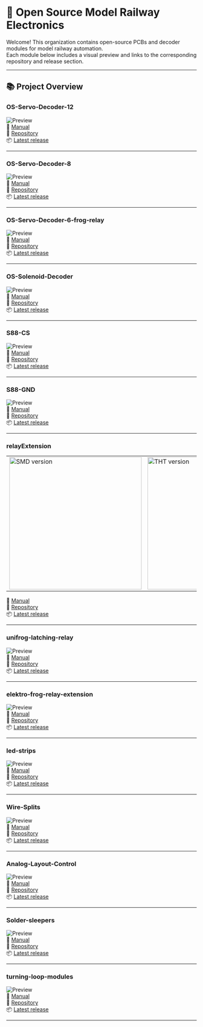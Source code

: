 # 🚂 Open Source Model Railway Electronics

Welcome! This organization contains open-source PCBs and decoder modules for model railway automation.  
Each module below includes a visual preview and links to the corresponding repository and release section.

---

## 📚 Project Overview

### OS-Servo-Decoder-12  
![Preview](https://github.com/Open-Source-Model-Railway-Electronics/OS-Servo-Decoder-12/blob/main/hardware/OS-Servo-Decoder-12.png?raw=true)  
📖 [Manual](https://github.com/Open-Source-Model-Railway-Electronics/OS-Servo-Decoder-12/blob/main/docs/Manual.pdf)  
🔗 [Repository](https://github.com/Open-Source-Model-Railway-Electronics/OS-Servo-Decoder-12)  
📦 [Latest release](https://github.com/Open-Source-Model-Railway-Electronics/OS-Servo-Decoder-12/releases/latest)

---

### OS-Servo-Decoder-8  
![Preview](https://github.com/Open-Source-Model-Railway-Electronics/OS-Servo-Decoder-8/blob/main/hardware/OS-Servo-Decoder-8.png?raw=true)  
📖 [Manual](https://github.com/Open-Source-Model-Railway-Electronics/OS-Servo-Decoder-8/blob/main/docs/Manual.pdf)  
🔗 [Repository](https://github.com/Open-Source-Model-Railway-Electronics/OS-Servo-Decoder-8)  
📦 [Latest release](https://github.com/Open-Source-Model-Railway-Electronics/OS-Servo-Decoder-8/releases/latest)

---

### OS-Servo-Decoder-6-frog-relay  
![Preview](https://github.com/Open-Source-Model-Railway-Electronics/OS-Servo-Decoder-6-frog-relay/blob/main/hardware/OS-Servo-Decoder-6-frog-relay.png?raw=true)  
📖 [Manual](https://github.com/Open-Source-Model-Railway-Electronics/OS-Servo-Decoder-6-frog-relay/blob/main/docs/Manual.pdf)  
🔗 [Repository](https://github.com/Open-Source-Model-Railway-Electronics/OS-Servo-Decoder-6-frog-relay)  
📦 [Latest release](https://github.com/Open-Source-Model-Railway-Electronics/OS-Servo-Decoder-6-frog-relay/releases/latest)

---

### OS-Solenoid-Decoder  
![Preview](https://github.com/Open-Source-Model-Railway-Electronics/OS-Solenoid-Decoder/blob/main/hardware/OS-Solenoid-Decoder.png?raw=true)  
📖 [Manual](https://github.com/Open-Source-Model-Railway-Electronics/OS-Solenoid-Decoder/blob/main/docs/Manual.pdf)  
🔗 [Repository](https://github.com/Open-Source-Model-Railway-Electronics/OS-Solenoid-Decoder)  
📦 [Latest release](https://github.com/Open-Source-Model-Railway-Electronics/OS-Solenoid-Decoder/releases/latest)

---

### S88-CS  
![Preview](https://github.com/Open-Source-Model-Railway-Electronics/S88-CS/blob/main/hardware/S88-CS.png?raw=true)  
📖 [Manual](https://github.com/Open-Source-Model-Railway-Electronics/S88-CS/blob/main/docs/Manual.pdf)  
🔗 [Repository](https://github.com/Open-Source-Model-Railway-Electronics/S88-CS)  
📦 [Latest release](https://github.com/Open-Source-Model-Railway-Electronics/S88-CS/releases/latest)

---

### S88-GND  
![Preview](https://github.com/Open-Source-Model-Railway-Electronics/S88-GND/blob/main/hardware/S88-GND.png?raw=true)  
📖 [Manual](https://github.com/Open-Source-Model-Railway-Electronics/S88-CS/blob/main/docs/Manual.pdf)  
🔗 [Repository](https://github.com/Open-Source-Model-Railway-Electronics/S88-GND)  
📦 [Latest release](https://github.com/Open-Source-Model-Railway-Electronics/S88-GND/releases/latest)

---

### relayExtension  
<table>
  <tr>
    <td>
      <img src="https://github.com/Open-Source-Model-Railway-Electronics/relayExtension/blob/main/hardware/relay-extension-SMD.png?raw=true" alt="SMD version" width="350"/>
    </td>
    <td>
      <img src="https://github.com/Open-Source-Model-Railway-Electronics/relayExtension/blob/main/hardware/relay-extension-THT.png?raw=true" alt="THT version" width="350"/>
    </td>
  </tr>
</table>  

📖 [Manual](https://github.com/Open-Source-Model-Railway-Electronics/relayExtension/blob/main/docs/Manual.pdf)  
🔗 [Repository](https://github.com/Open-Source-Model-Railway-Electronics/relayExtension)  
📦 [Latest release](https://github.com/Open-Source-Model-Railway-Electronics/relayExtension/releases/latest)


---

### unifrog-latching-relay  
![Preview](https://github.com/Open-Source-Model-Railway-Electronics/unifrog-latching-relay/blob/main/hardware/unifrog-latching-relay.png?raw=true)  
📖 [Manual](https://github.com/Open-Source-Model-Railway-Electronics/unifrog-latching-relay/blob/main/docs/Manual.pdf)  
🔗 [Repository](https://github.com/Open-Source-Model-Railway-Electronics/unifrog-latching-relay)  
📦 [Latest release](https://github.com/Open-Source-Model-Railway-Electronics/unifrog-latching-relay/releases/latest)

---

### elektro-frog-relay-extension  
![Preview](https://github.com/Open-Source-Model-Railway-Electronics/elektro-frog-relay-extension/blob/main/hardware/elektro-frog-relay-extension.png?raw=true)  
📖 [Manual](https://github.com/Open-Source-Model-Railway-Electronics/elektro-frog-relay-extension/blob/main/docs/Manual.pdf)  
🔗 [Repository](https://github.com/Open-Source-Model-Railway-Electronics/elektro-frog-relay-extension)  
📦 [Latest release](https://github.com/Open-Source-Model-Railway-Electronics/elektro-frog-relay-extension/releases/latest)

---

### led-strips  
![Preview](https://github.com/Open-Source-Model-Railway-Electronics/led-strips/blob/main/hardware/led-strips.png?raw=true)  
📖 [Manual](https://github.com/Open-Source-Model-Railway-Electronics/led-strips/blob/main/docs/Manual.pdf)  
🔗 [Repository](https://github.com/Open-Source-Model-Railway-Electronics/led-strips)  
📦 [Latest release](https://github.com/Open-Source-Model-Railway-Electronics/led-strips/releases/latest)

---

### Wire-Splits  
![Preview](https://github.com/Open-Source-Model-Railway-Electronics/Wire-Splits/blob/main/hardware/Wire-Splits.png?raw=true)  
📖 [Manual](https://github.com/Open-Source-Model-Railway-Electronics/Wire-Splits/blob/main/docs/Manual.pdf)  
🔗 [Repository](https://github.com/Open-Source-Model-Railway-Electronics/Wire-Splits)  
📦 [Latest release](https://github.com/Open-Source-Model-Railway-Electronics/Wire-Splits/releases/latest)

---

### Analog-Layout-Control  
![Preview](https://github.com/Open-Source-Model-Railway-Electronics/Analog-Layout-Control/blob/main/hardware/Analog-Layout-Control.png?raw=true)  
📖 [Manual](https://github.com/Open-Source-Model-Railway-Electronics/Analog-Layout-Control/blob/main/docs/Manual.pdf)  
🔗 [Repository](https://github.com/Open-Source-Model-Railway-Electronics/Analog-Layout-Control)  
📦 [Latest release](https://github.com/Open-Source-Model-Railway-Electronics/Analog-Layout-Control/releases/latest)

---

### Solder-sleepers  
![Preview](https://github.com/Open-Source-Model-Railway-Electronics/Solder-sleepers/blob/main/docs/Solder-sleepers.png?raw=true)  
📖 [Manual](https://github.com/Open-Source-Model-Railway-Electronics/Solder-sleepers/blob/main/docs/Manual.pdf)  
🔗 [Repository](https://github.com/Open-Source-Model-Railway-Electronics/Solder-sleepers)  
📦 [Latest release](https://github.com/Open-Source-Model-Railway-Electronics/Solder-sleepers/releases/latest)

---

### turning-loop-modules  
![Preview](https://github.com/Open-Source-Model-Railway-Electronics/turning-loop-modules/blob/main/hardware/turning-loop-modules.png?raw=true)  
📖 [Manual](https://github.com/Open-Source-Model-Railway-Electronics/turning-loop-modules/blob/main/docs/Manual.pdf)  
🔗 [Repository](https://github.com/Open-Source-Model-Railway-Electronics/turning-loop-modules)  
📦 [Latest release](https://github.com/Open-Source-Model-Railway-Electronics/turning-loop-modules/releases/latest)

---
